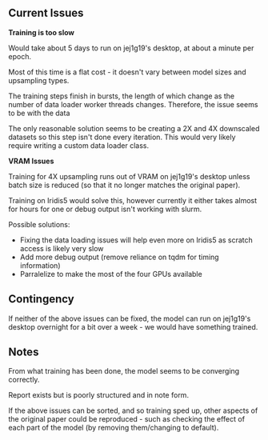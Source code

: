 ## Current Issues

**Training is too slow**

Would take about 5 days to run on jej1g19's desktop, at about a minute per epoch.

Most of this time is a flat cost - it doesn't vary between model sizes and upsampling types.

The training steps finish in bursts, the length of which change as the number of data loader worker threads changes. Therefore, the issue seems to be with the data

The only reasonable solution seems to be creating a 2X and 4X downscaled datasets so this step isn't done every iteration. This would very likely require writing a custom data loader class.

**VRAM Issues**

Training for 4X upsampling runs out of VRAM on jej1g19's desktop unless batch size is reduced (so that it no longer matches the original paper).

Training on Iridis5 would solve this, however currently it either takes almost for hours for one or debug output isn't working with slurm. 

Possible solutions:

- Fixing the data loading issues will help even more on Iridis5 as scratch access is likely very slow
- Add more debug output (remove reliance on tqdm for timing information)
- Parralelize to make the most of the four GPUs available

## Contingency

If neither of the above issues can be fixed, the model can run on jej1g19's desktop overnight for a bit over a week - we would have something trained.

## Notes

From what training has been done, the model seems to be converging correctly.

Report exists but is poorly structured and in note form. 

If the above issues can be sorted, and so training sped up, other aspects of the original paper could be reproduced - such as checking the effect of each part of the model (by removing them/changing to default).

